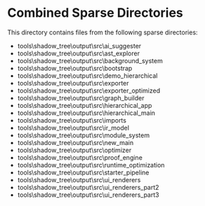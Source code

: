 # Combined Sparse Directories

This directory contains files from the following sparse directories:

- tools\shadow_tree\output\src\ai_suggester
- tools\shadow_tree\output\src\ast_explorer
- tools\shadow_tree\output\src\background_system
- tools\shadow_tree\output\src\bootstrap
- tools\shadow_tree\output\src\demo_hierarchical
- tools\shadow_tree\output\src\exporter
- tools\shadow_tree\output\src\exporter_optimized
- tools\shadow_tree\output\src\graph_builder
- tools\shadow_tree\output\src\hierarchical_app
- tools\shadow_tree\output\src\hierarchical_main
- tools\shadow_tree\output\src\imports
- tools\shadow_tree\output\src\ir_model
- tools\shadow_tree\output\src\module_system
- tools\shadow_tree\output\src\new_main
- tools\shadow_tree\output\src\optimizer
- tools\shadow_tree\output\src\proof_engine
- tools\shadow_tree\output\src\runtime_optimization
- tools\shadow_tree\output\src\starter_pipeline
- tools\shadow_tree\output\src\ui_renderers
- tools\shadow_tree\output\src\ui_renderers_part2
- tools\shadow_tree\output\src\ui_renderers_part3
